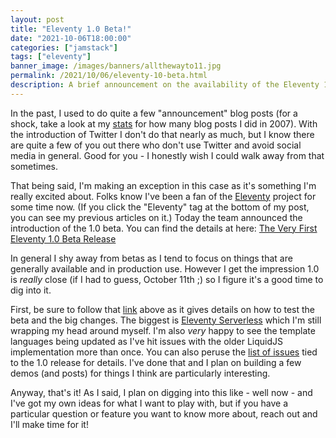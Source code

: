 ```yaml
---
layout: post
title: "Eleventy 1.0 Beta!"
date: "2021-10-06T18:00:00"
categories: ["jamstack"]
tags: ["eleventy"]
banner_image: /images/banners/allthewayto11.jpg
permalink: /2021/10/06/eleventy-10-beta.html
description: A brief announcement on the availability of the Eleventy 1.0 Beta
---
```


In the past, I used to do quite a few "announcement" blog posts (for a shock, take a look at my [stats](/stats) for how many blog posts I did in 2007). With the introduction of Twitter I don't do that nearly as much, but I know there are quite a few of you out there who don't use Twitter and avoid social media in general. Good for you - I honestly wish I could walk away from that sometimes. 

That being said, I'm making an exception in this case as it's something I'm really excited about. Folks know I've been a fan of the [Eleventy](https://www.11ty.dev) project for some time now. (If you click the "Eleventy" tag at the bottom of my post, you can see my previous articles on it.) Today the team announced the introduction of the 1.0 beta. You can find the details at here: [The Very First Eleventy 1.0 Beta Release](https://www.11ty.dev/blog/eleventy-v1-beta/)

In general I shy away from betas as I tend to focus on things that are generally available and in production use. However I get the impression 1.0 is *really* close (if I had to guess, October 11th ;) so I figure it's a good time to dig into it. 

First, be sure to follow that [link](https://www.11ty.dev/blog/eleventy-v1-beta/) above as it gives details on how to test the beta and the big changes. The biggest is [Eleventy Serverless](https://www.11ty.dev/docs/plugins/serverless/) which I'm still wrapping my head around myself. I'm also *very* happy to see the template languages being updated as I've hit issues with the older LiquidJS implementation more than once. You can also peruse the [list of issues](https://github.com/11ty/eleventy/milestone/32?closed=1) tied to the 1.0 release for details. I've done that and I plan on building a few demos (and posts) for things I think are particularly interesting.

Anyway, that's it! As I said, I plan on digging into this like - well now - and I've got my own ideas for what I want to play with, but if you have a particular question or feature you want to know more about, reach out and I'll make time for it!


